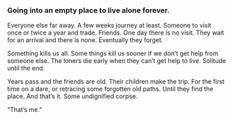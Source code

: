 ### Going into an empty place to live alone forever.

Everyone else far away. A few weeks journey at least. Someone to visit once or twice a year and trade. Friends. One day there is no visit. They wait for an arrival and there is none. Eventually they forget.

Something kills us all. Some things kill us sooner if we don’t get help from someone else. The loners die early when they can’t get help to live. Solitude until the end. 

Years pass and the friends are old. Their children make the trip. For the first time on a dare, or retracing some forgotten old paths. Until they find the place. And that’s it. Some undignified corpse.

“That’s me.”